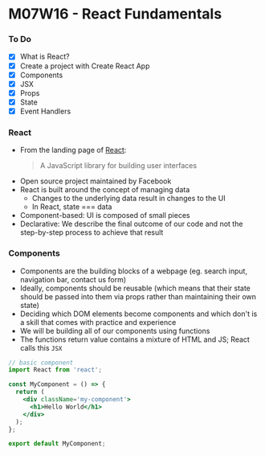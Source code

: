 # M07W16 - React Fundamentals

### To Do

- [x] What is React?
- [x] Create a project with Create React App
- [x] Components
- [x] JSX
- [x] Props
- [x] State
- [x] Event Handlers

### React

- From the landing page of [React](https://react.dev/):
  > A JavaScript library for building user interfaces
- Open source project maintained by Facebook
- React is built around the concept of managing data
  - Changes to the underlying data result in changes to the UI
  - In React, state === data
- Component-based: UI is composed of small pieces
- Declarative: We describe the final outcome of our code and not the step-by-step process to achieve that result

### Components

- Components are the building blocks of a webpage (eg. search input, navigation bar, contact us form)
- Ideally, components should be reusable (which means that their state should be passed into them via props rather than maintaining their own state)
- Deciding which DOM elements become components and which don't is a skill that comes with practice and experience
- We will be building all of our components using functions
- The functions return value contains a mixture of HTML and JS; React calls this `JSX`

```jsx
// basic component
import React from 'react';

const MyComponent = () => {
  return (
    <div className='my-component'>
      <h1>Hello World</h1>
    </div>
  );
};

export default MyComponent;
```
